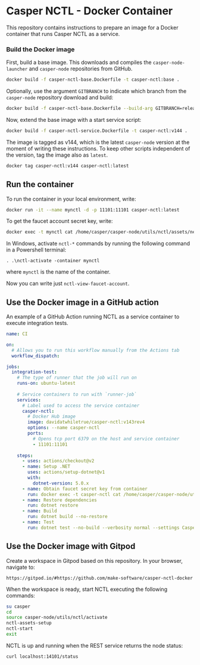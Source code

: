 # Casper NCTL - Docker Container

This repository contains instructions to prepare an image for a Docker container that runs Casper NCTL as a service.

### Build the Docker image

First, build a base image. This downloads and compiles the `casper-node-launcher` and `casper-node` repositories from GitHub.

```bash
docker build -f casper-nctl-base.Dockerfile -t casper-nctl:base .
```

Optionally, use the argument `GITBRANCH` to indicate which branch from the `casper-node` repository download and build:

```bash
docker build -f casper-nctl-base.Dockerfile --build-arg GITBRANCH=release-1.4.4 -t casper-nctl:base .
```


Now, extend the base image with a start service script:

```bash
docker build -f casper-nctl-service.Dockerfile -t casper-nctl:v144 .
```

The image is tagged as v144, which is the latest `casper-node` version at the moment of writing these instructions. To keep other scripts independent of the version, tag the image also as `latest`.

```bash
docker tag casper-nctl:v144 casper-nctl:latest
```

## Run the container

To run the container in your local environment, write:

```bash
docker run -it --name mynctl -d -p 11101:11101 casper-nctl:latest
```

To get the faucet account secret key, write:

```bash
docker exec -t mynctl cat /home/casper/casper-node/utils/nctl/assets/net-1/faucet/secret_key.pem
```

In Windows, activate `nctl-*` commands by running the following command in a Powershell terminal:

```
. .\nctl-activate -container mynctl
```

where `mynctl` is the name of the container.

Now you can write just `nctl-view-faucet-account`.

## Use the Docker image in a GitHub action

An example of a GitHub Action running NCTL as a service container to execute integration tests.

```yaml
name: CI

on:
  # Allows you to run this workflow manually from the Actions tab
  workflow_dispatch:

jobs:
  integration-test:
    # The type of runner that the job will run on
    runs-on: ubuntu-latest
    
    # Service containers to run with `runner-job`
    services:
      # Label used to access the service container
      casper-nctl:
        # Docker Hub image
        image: davidatwhiletrue/casper-nctl:v143rev4
        options: --name casper-nctl
        ports:
          # Opens tcp port 6379 on the host and service container
          - 11101:11101
          
    steps:
      - uses: actions/checkout@v2
      - name: Setup .NET
        uses: actions/setup-dotnet@v1
        with:
          dotnet-version: 5.0.x
      - name: Obtain faucet secret key from container
        run: docker exec -t casper-nctl cat /home/casper/casper-node/utils/nctl/assets/net-1/faucet/secret_key.pem > Casper.Network.SDK.Test/TestData/faucetact.pem
      - name: Restore dependencies
        run: dotnet restore
      - name: Build
        run: dotnet build --no-restore
      - name: Test
        run: dotnet test --no-build --verbosity normal --settings Casper.Network.SDK.Test/test.runsettings --filter="TestCategory=NCTL" 
```


## Use the Docker image with Gitpod

Create a workspace in Gitpod based on this repository. In your browser, navigate to:

```
https://gitpod.io/#https://github.com/make-software/casper-nctl-docker
```

When the workspace is ready, start NCTL executing the following commands:

```bash
su casper
cd
source casper-node/utils/nctl/activate
nctl-assets-setup
nctl-start
exit
```

NCTL is up and running when the REST service returns the node status:

```bash
curl localhost:14101/status
```
